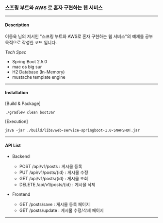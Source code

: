### 스프링 부트와 AWS 로 혼자 구현하는 웹 서비스      

---     
#### Description
이동욱 님의 저서인 "스프링 부트와 AWS로 혼자 구현하는 웹 서비스"의 예제를 공부 목적으로 작성한 코드 입니다.


*Tech Spec*
* Spring Boot 2.5.0
* mac os big sur
* H2 Database (In-Memory)
* mustache template engine

---    
#### Installation    

[Build & Package]
```shell
./gradlew clean bootJar
```       

[Execution]
```shell
java -jar ./build/libs/web-service-springboot-1.0-SNAPSHOT.jar
```      

---  

#### API List 

* Backend     
  * POST /api/v1/posts : 게시물 등록    
  * PUT /api/v1/posts/{id} : 게시물 수정   
  * GET /api/v1/posts/{id} : 게시물 조회   
  * DELETE /api/v1/posts/{id} : 게시물 삭제
    

* Frontend
  * GET /posts/save : 게시물 등록 페이지
  * GET /posts/update : 게시물 수정/삭제 페이지

---  
